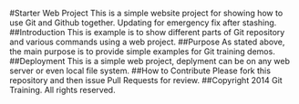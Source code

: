 #Starter Web Project
This is a simple website project for showing how to use Git and Github together. Updating for emergency fix after stashing.
##Introduction
This is example is to show different parts of Git repository and various commands using a web project.
##Purpose
As stated above, the main purpose is to provide simple examples for Git training demos.
##Deployment
This is a simple web project, deplyment can be on any web server or even local file system.
##How to Contribute
Please fork this repository and then issue Pull Requests for review.
##Copyright
2014 Git Training. All rights reserved.